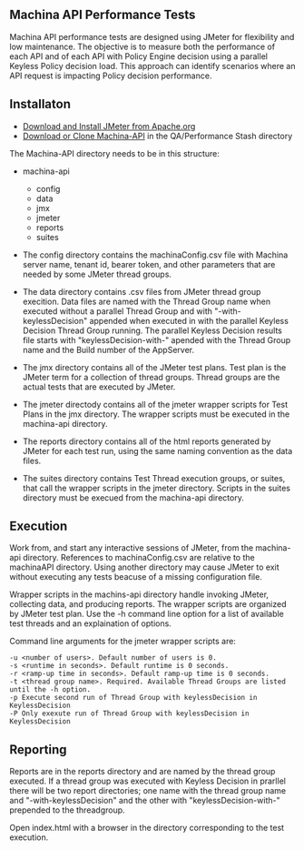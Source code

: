 ## Machina API Performance Tests
Machina API performance tests are designed using JMeter for flexibility and low maintenance. The objective is to measure both the performance of each API and of each API with Policy Engine decision using a parallel Keyless Policy decision load. This approach can identify scenarios where an API request is impacting Policy decision performance.
## Installaton

 - [Download and Install JMeter from Apache.org](https://jmeter.apache.org/download_jmeter)
 - [Download or Clone Machina-API](https://stash.in.ionicsecurity.com/projects/QA/repos/performance/browse/machina-api) in the QA/Performance Stash directory

The Machina-API directory needs to be in this structure:

+ machina-api
	+ config
	+ data
	+ jmx
	+ jmeter
	+ reports
	+ suites

+ The config directory contains the machinaConfig.csv file with Machina server name, tenant id, bearer token, and other parameters that are needed by some JMeter thread groups.
+ The data directory contains .csv files from JMeter thread group execition. Data files are named with the Thread Group name when executed without a parallel Thread Group and with "-with-keylessDecision" appended when executed in with the parallel Keyless Decision Thread Group running. The parallel Keyless Decision results file starts with "keylessDecision-with-" apended with the Thread Group name and the Build number of the AppServer.
+ The jmx directory contains all of the JMeter test plans. Test plan is the JMeter term for a collection of thread groups. Thread groups are the actual tests that are executed by JMeter.
+ The jmeter directody contains all of the jmeter wrapper scripts for Test Plans in the jmx directory. The wrapper scripts must be executed in the machina-api directory.
+ The reports directory contains all of the html reports generated by JMeter for each test run, using the same naming convention as the data files.
+ The suites directory contains Test Thread execution groups, or suites, that call the wrapper scripts in the jmeter directory. Scripts in the suites directory must be execued from the machina-api directory.

## Execution
Work from, and start any interactive sessions of JMeter, from the machina-api directory. References to machinaConfig.csv are relative to the machinaAPI directory. Using another directory may cause JMeter to exit without executing any tests beacuse of a missing configuration file.

Wrapper scripts in the machins-api directory handle invoking JMeter, collecting data, and producing reports. The wrapper scripts are organized by JMeter test plan. Use the -h command line option for a list of available test threads and an explaination of options.

Command line arguments for the jmeter wrapper scripts are:

	-u <number of users>. Default number of users is 0.
	-s <runtime in seconds>. Default runtime is 0 seconds.
	-r <ramp-up time in seconds>. Default ramp-up time is 0 seconds.
	-t <thread group name>. Required. Available Thread Groups are listed until the -h option.
	-p Execute second run of Thread Group with keylessDecision in KeylessDecision
	-P Only exexute run of Thread Group with keylessDecision in KeylessDecision

## Reporting
Reports are in the reports directory and are named by the thread group executed. If a thread group was executed with Keyless Decision in prarllel there will be two report directories; one name with the thread group name and "-with-keylessDecision" and the other with "keylessDecision-with-" prepended to the threadgroup.

Open index.html with a browser in the directory corresponding to the test execution.
